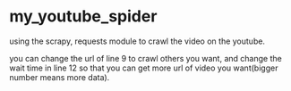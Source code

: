 # my_youtube_spider

using the scrapy, requests module to crawl the video on the youtube.

you can change the url of line 9 to crawl others you want, and change the wait time in line 12 so that you can get more url of
video you want(bigger number means more data).
